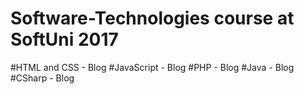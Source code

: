 # Software-Technologies course at SoftUni 2017
#HTML and CSS - Blog
#JavaScript - Blog
#PHP - Blog
#Java - Blog
#CSharp - Blog
